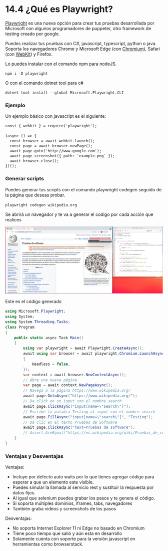 # 14.4 ¿Qué es Playwright?

[Playwright](https://playwright.dev/dotnet/) es una nueva opción para crear tus pruebas desarrollada por Microsoft con algunos programadores de puppeter, otro framework de testing creado por google.

Puedes realizar tus pruebas con C#, javascript, typescript, python o java. Soporta los navegadores  Chrome y Microsoft Edge (con [Chromium](https://www.chromium.org)), Safari (con [WebKit](https://webkit.org)) y Firefox.

Lo puedes instalar con el comando npm para nodeJS.

```
npm i -D playwright
```

O con el comando dotnet tool para c#

```
dotnet tool install --global Microsoft.Playwright.CLI
```

### Ejemplo

Un ejemplo básico con javascript es el siguiente:

```
const { webkit } = require('playwright');

(async () => {
  const browser = await webkit.launch();
  const page = await browser.newPage();
  await page.goto('http://www.google.com');
  await page.screenshot({ path: `example.png` });
  await browser.close();
})();
```

### Generar scripts

Puedes generar tus scripts con el comando playwright codegen seguido de la página que deseas probar.

`playwright codegen wikipedia.org`

Se abrirá un navegador y te va a generar el codigo por cada acción que realices

![](<../.gitbook/assets/image (615) (1) (1).png>)

Este es el código generado

```csharp
using Microsoft.Playwright;
using System;
using System.Threading.Tasks;
class Program
{
    public static async Task Main()
    {
        using var playwright = await Playwright.CreateAsync();
        await using var browser = await playwright.Chromium.LaunchAsync(new BrowserTypeLaunchOptions
        {
            Headless = false,
        });
        var context = await browser.NewContextAsync();
        // Abre una nueva página
        var page = await context.NewPageAsync();
        // Navega a la página https://www.wikipedia.org/
        await page.GotoAsync("https://www.wikipedia.org/");
        // Da click en un input con el nombre search
        await page.ClickAsync("input[name=\"search\"]");
        // Escribe la palabra Testing al input con el nombre search
        await page.FillAsync("input[name=\"search\"]", "Testing");
        // Da clic en el texto Pruebas de Software
        await page.ClickAsync("text=Pruebas de software");
        // Assert.AreEqual("https://es.wikipedia.org/wiki/Pruebas_de_software", page.Url);
    }
}
```

### Ventajas y Desventajas

Ventajas:

* Incluye por defecto auto waits por lo que tienes agregar código para esperar a que un elemento este visible.
* Puedes simular la llamada al servicio rest y sustituir la respuesta por datos fijos.
* Al igual que selenium puedes grabar los pasos y te genera el código.
* Si soporta múltiples dominios, iframes, tabs, navegadores
* También graba videos y screenshots de los pasos

Desventajas:

* No soporta Internet Explorer 11 ni Edge no basado en Chromium
* Tiene poco tiempo que salió y aún esta en desarrollo
* Solamente cuenta con soporte para la versión javascript en herramientas como browserstack.
